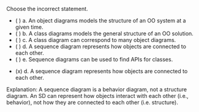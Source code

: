 <panel header=":lock::key: Class Diagrams vs Object Diagrams vs Sequence Diagrams">

<panel header="%%Prerequisites%%" expandable expanded>
  <dynamic-panel bottom-switch src="../modelingStructures/objectDiagrams/full.md" header="Modeling: Modeling Structures: Object Diagrams" />
  <dynamic-panel bottom-switch src="../modelingStructures/classDiagramsBasic/full.md" header="Modeling: Modeling Structures: Class Diagrams" />
  <dynamic-panel bottom-switch src="../modelingBehaviors/sequenceDiagramsBasic/full.md" header="Modeling: Modeling Behaviors: Sequence Diagrams" />
</panel>

<p/>

<question>
Choose the incorrect statement.

- ( ) a. An object diagrams models the structure of an OO system at a given time.
- ( ) b. A class diagrams models the general structure of an OO solution.
- ( ) c. A class diagram can correspond to many object diagrams.
- ( ) d. A sequence diagram represents how objects are connected to each other.
- ( ) e. Sequence diagrams can be used to find APIs for classes.

<div slot="answer">

- (x) d. A sequence diagram represents how objects are connected to each other.

Explanation: A sequence diagram is a behavior diagram, not a structure diagram. An SD can represent how objects interact with each other (i.e., behavior), not how they are connected to each other (i.e. structure).

</div>
</question>
</panel>
